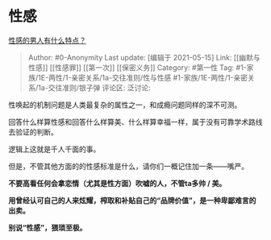 # 性感
[性感的男人有什么特点？](https://www.zhihu.com/question/21928536/answer/1740810286)

> Author: #0-Anonymity
> Last update: [编辑于 2021-05-15]
> Link: [[幽默与性感]] [[性感罪]] [[第一次]] [[保密义务]]
> Category: #第一性
> Tag: #1-家族/1E-两性/1-亲密关系/1a-交往准则/性与性感 #1-家族/1E-两性/1-亲密关系/1a-交往准则/银子弹
> 评论区:
> 泛讨论:

性唤起的机制问题是人类最复杂的属性之一，和成瘾问题同样的深不可测。

回答什么样算性感和回答什么样算美、什么样算幸福一样，属于没有可靠学术路线去验证的判断。

逻辑上这就是千人千面的事。

但是，不管其他方面的的性感标准是什么，请你们一概记住加一条——嘴严。

**不要高看任何会拿恋情（尤其是性方面）吹嘘的人，不管ta多帅 / 美。**

**用曾经认可自己的人来炫耀，榨取和补贴自己的“品牌价值”，是一种卑鄙难言的出卖。**

**别说“性感”，猥琐至极。**
